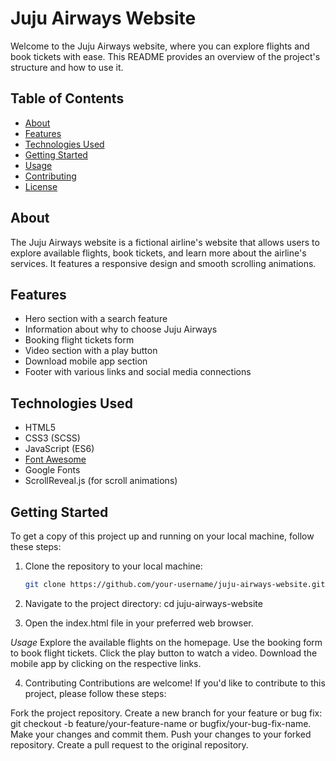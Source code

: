 # Juju Airways Website

Welcome to the Juju Airways website, where you can explore flights and book tickets with ease. This README provides an overview of the project's structure and how to use it.

## Table of Contents

- [About](#about)
- [Features](#features)
- [Technologies Used](#technologies-used)
- [Getting Started](#getting-started)
- [Usage](#usage)
- [Contributing](#contributing)
- [License](#license)

## About

The Juju Airways website is a fictional airline's website that allows users to explore available flights, book tickets, and learn more about the airline's services. It features a responsive design and smooth scrolling animations.

## Features

- Hero section with a search feature
- Information about why to choose Juju Airways
- Booking flight tickets form
- Video section with a play button
- Download mobile app section
- Footer with various links and social media connections

## Technologies Used

- HTML5
- CSS3 (SCSS)
- JavaScript (ES6)
- [Font Awesome](https://fontawesome.com/)
- Google Fonts
- ScrollReveal.js (for scroll animations)

## Getting Started

To get a copy of this project up and running on your local machine, follow these steps:

1. Clone the repository to your local machine:

   ```bash
   git clone https://github.com/your-username/juju-airways-website.git
2. Navigate to the project directory:
cd juju-airways-website

3. Open the index.html file in your preferred web browser.

*Usage*
Explore the available flights on the homepage.
Use the booking form to book flight tickets.
Click the play button to watch a video.
Download the mobile app by clicking on the respective links.

4. Contributing
Contributions are welcome! If you'd like to contribute to this project, please follow these steps:

Fork the project repository.
Create a new branch for your feature or bug fix: git checkout -b feature/your-feature-name or bugfix/your-bug-fix-name.
Make your changes and commit them.
Push your changes to your forked repository.
Create a pull request to the original repository.
